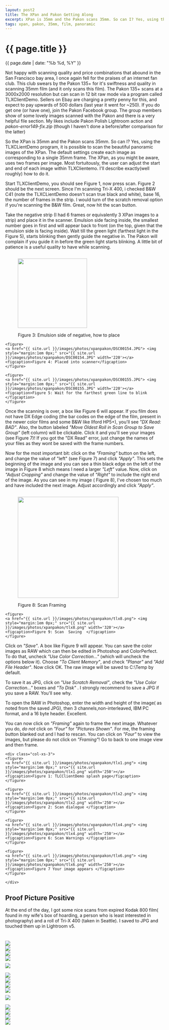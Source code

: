 ```yaml
---
layout: post2
title: The XPan and Pakon Getting Along
excerpt: XPan is 35mm and the Pakon scans 35mm. So can I? Yes, using the TLXCLientDemo  ....
tags: xpan, pakon, 35mm, film, panoramic
---
```


  

<!-- Main CSS Body goes here -->
<div class="row">
<div class="col-sm-2"></div>
<div class="col-sm-8">


<h1> {{ page.title }} </h1>
<div class="pdate"> {{ page.date | date: "%b %d, %Y" }} </div>

<div class="row">
<div class="col-xs-9">
<p>

Not happy with scanning quality and price combinations that abound in the San
Francisco bay area, I once again fell for the praises of an internet fan
club. This club swears by the Pakon 135+ for it's swiftness and quality in
scanning 35mm film (and it only scans this film). The Pakon 135+ scans at a
3000x2000 resolution but can scan in 12 bit raw mode via a program called
TLXClientDemo. Sellers on Ebay are charging a pretty penny for this, and expect
to pay upwards of 500 dollars  (last year it went for ~250). If you do
get one (or have one), join the Pakon Facebook group. The group members show of
some lovely images scanned with the Pakon and there is a very helpful file
section. My likes include Pakon Polish Lightroom action and
<i>pakon-error149-fix.zip</i> (though I haven't done a before/after comparison
for the latter)

</p>

<p> So the XPan is 35mm and the Pakon scans 35mm. So can I? Yes, using the
TLXCLientDemo program, it is possible to scan the beautiful panoramic images of
the XPan. The default settings create each image as corresponding to a single 35mm
frame. The XPan, as you might be aware, uses two frames per image. Most
fortuitously, the user can adjust the start and end of each image within TLXClientemo. I'll describe
exactly(well roughly) how to do it.  </p>

<p>
Start TLXClientDemo, you should see Figure 1, now press scan. Figure 2 should be
the next screen. Since I'm scanning Tri-X 400, i checked B&W C41 (note the
TLXCLientDemo doesn't scan true black and white), base 16, the number of
frames in the strip. I would turn of the scratch removal option if you're
scanning the B&W film. Great, now hit the scan button. 
</p>

<p>
Take the negative strip (I had 6 frames or equivalently 3 XPan images to a
strip) and place it in the scanner. Emulsion side facing inside, the smallest
number goes in first and will appear back to front (on the top, given that the
emulsion side is facing inside). Wait till the green light (farthest light in
the Figure 5), starts blinking then gently guide the negative in. The Pakon will
complain if you  guide it in before the green light starts blinking. A little
bit of patience is a useful quality to have while scanning.
</p>

<div class="row">
	<div class="col-xs-12">
<figure>
    <a href="{{ site.url }}/images/photos/xpanpakon/DSC00153.JPG"> <img  style="margin:1em 0px;" src="{{ site.url }}/images/photos/xpanpakon/DSC00153.JPG" width='220'></a>
    <figcaption>Figure 3: Emulsion side of negative, how to place</figcaption>
    </figure>

    <figure>
    <a href="{{ site.url }}/images/photos/xpanpakon/DSC00154.JPG"> <img  style="margin:1em 0px;" src="{{ site.url }}/images/photos/xpanpakon/DSC00154.JPG" width='220'></a>
    <figcaption>Figure 4: Placed into scanner</figcaption>
    </figure>

    <figure>
    <a href="{{ site.url }}/images/photos/xpanpakon/DSC00155.JPG"> <img  style="margin:1em 0px;" src="{{ site.url }}/images/photos/xpanpakon/DSC00155.JPG" width='220'></a>
    <figcaption>Figure 5: Wait for the farthest green line to blink </figcaption>
    </figure>
</div>
</div>

<p>
Once the scanning is over, a box like Figure 6 will appear. If you film does not
have DX Edge coding (the bar codes on the edge of the film, present in the newer
color films and some B&W like Ilford HP5+), you'll see <i>"DX Read: BAD"</i>. Also, the
button labeled <i>"Move Oldest Roll in Scan Group to Save Group"</i> (left column) will
be clickable. Click it and you'll see your images (see Figure 7)! If you got the "DX Read"
error, just change the names of your files as they wont be saved with the frame
numbers.
</p>

<p>
Now for the most important bit: click on the <i>"Framing"</i> button on the left, and
change the value of "left" (see Figure 7) and click <i>"Apply"</i>. This sets the
beginning of the image and you can see a thin black edge on the left of the
image in Figure 8 which means I need a larger <i>"Left"</i> value. Now, click on 
<i>"Adjust Cropping"</i> and change the value of <i>"Right"</i> to include the right end
of the image. As you can see in my image ( Figure 8), I've chosen too much and
have included the next image. Adjust accordingly and click <i>"Apply"</i>.
</p>
<div class="row">
	<div class="col-lg-12">
    <figure>
    <a href="{{ site.url }}/images/photos/xpanpakon/tlx7.png"> <img  style="margin:1em 0px;" src="{{ site.url }}/images/photos/xpanpakon/tlx7.png" width='320'></a>
    <figcaption>Figure 8: Scan  Framing  </figcaption>
    </figure>

    <figure>
    <a href="{{ site.url }}/images/photos/xpanpakon/tlx8.png"> <img  style="margin:1em 0px;" src="{{ site.url }}/images/photos/xpanpakon/tlx8.png" width='320'></a>
    <figcaption>Figure 9: Scan  Saving  </figcaption>
    </figure>

</div>
 </div>

<p>
Click on <i>"Save"</i>. A box like Figure 9 will appear. You can save the color images as
RAW which can then be edited in Photoshop and ColorPerfect. To do that, 
uncheck <i>"Use Color Correction..."</i> (which will uncheck the options below
it). Choose <i>"To Client Memory"</i>, and check <i>"Planar"</i> and <i>"Add File
Header"</i>. Now click OK. The raw image will be saved to C:\Temp by default.
</p>


<p>
To save it as JPG, click on <i>"Use Scratch Removal"</i>, check the <i>"Use Color
Correction..."</i> boxes and <i>"To Disk"</i> . I strongly recommend to save a JPG if
you save a RAW. You'll see why.
</p>

<p>
To open the RAW in Photoshop, enter the width and height of the image( as noted
from the saved JPG), then 3 channels,non-interleaved, IBM PC format, and a 16
byte header. Excellent.
</p>

<p>
You can now click on <i>"Framing"</i> again to frame the next image. Whatever you
do, <i>do not</i> click on <i>"Four"</i> for <i>"Pictures Shown"</i>. For me, the framing button
blanked out and I had to rescan. You can click on <i>"Four"</i> to view the
images, but please do not click on <i>"Framing"</i>! Go to back to one image
view and then frame.
</p>


</div>

	<div class="col-xs-3">
    <figure>
    <a href="{{ site.url }}/images/photos/xpanpakon/tlx1.png"> <img  style="margin:1em 0px;" src="{{ site.url }}/images/photos/xpanpakon/tlx1.png" width='250'></a>
    <figcaption>Figure 1: TLCClientDemo splash page</figcaption>
    </figure>

    <figure>
    <a href="{{ site.url }}/images/photos/xpanpakon/tlx2.png"> <img  style="margin:1em 0px;" src="{{ site.url }}/images/photos/xpanpakon/tlx2.png" width='250'></a>
    <figcaption>Figure 2: Scan dialogue </figcaption>
    </figure>

    <figure>
    <a href="{{ site.url }}/images/photos/xpanpakon/tlx4.png"> <img  style="margin:1em 0px;" src="{{ site.url }}/images/photos/xpanpakon/tlx4.png" width='250'></a>
    <figcaption>Figure 6: Scan Warnings </figcaption>
    </figure>

    <figure>
    <a href="{{ site.url }}/images/photos/xpanpakon/tlx6.png"> <img  style="margin:1em 0px;" src="{{ site.url }}/images/photos/xpanpakon/tlx6.png" width='250'></a>
    <figcaption>Figure 7 Your image appears </figcaption>
    </figure>

	</div>

</div>

</div>
</div>


<div class="row">
<div class="col-sm-2"></div>
<div class="col-sm-8">

<h2> Proof Picture Positive</h2>

At the end of the day, I got some nice scans from expired Kodak 800 film( found
in my wife's box of hoarding, a person who is least interested in photography)
and a roll of Tri-X 400 (taken in Seattle). I saved to JPG and touched them up
in  Lightroom v5.

<br/>
<div id="demo6" class="flex-images" style="padding-top:0.5em;">
<div class="item" data-w="2400" data-h="885">
	<div class="img"><a href="{{ site.url }}/images/photos/xpanpakon/t-1.jog.jpg"><img src="{{ site.url }}/images/blank.gif" data-src="{{ site.url }}/images/photos/xpanpakon/st-1.jog.jpg"></a></div>
</div>
<div class="item" data-w="2400" data-h="897">
	<div class="img"><a href="{{ site.url }}/images/photos/xpanpakon/t-11A.jpg"><img src="{{ site.url }}/images/blank.gif" data-src="{{ site.url }}/images/photos/xpanpakon/st-11A.jpg"></a></div>
</div>
<div class="item" data-w="2400" data-h="905">
	<div class="img"><a href="{{ site.url }}/images/photos/xpanpakon/t-12A.jpg"><img src="{{ site.url }}/images/blank.gif" data-src="{{ site.url }}/images/photos/xpanpakon/st-12A.jpg"></a></div>
</div>
<div class="item" data-w="2400" data-h="903">
	<div class="img"><a href="{{ site.url }}/images/photos/xpanpakon/t-22A.jpg"><img src="{{ site.url }}/images/blank.gif" data-src="{{ site.url }}/images/photos/xpanpakon/st-22A.jpg"></a></div>
</div>
</div>
</div>
</div>
<script>
$('#demo6').flexImages({ rowHeight:430 , truncate: 0});
</script>

<div class="row" style="margin:0;padding:0;margin-top:0.5em;margin-bottom:0.5em;">
<a href="{{ site.url }}/images/photos/xpanpakon/t-13.jpg" ><img class='bannerimg' src="{{ site.url }}/images/photos/xpanpakon/t-13.jpg"></a>
</div>


<div class="row"><div class="col-sm-2"></div>
<div class="col-sm-8">

<div id="demo8" class="flex-images" style="padding-top:0.5em;">
<div class="item" data-w="2400" data-h="903">
	<div class="img"><a href="{{ site.url }}/images/photos/xpanpakon/t-18A.jpg"><img src="{{ site.url }}/images/blank.gif" data-src="{{ site.url }}/images/photos/xpanpakon/st-18A.jpg"></a></div>
</div>
<div class="item" data-w="2400" data-h="895">
	<div class="img"><a href="{{ site.url }}/images/photos/xpanpakon/t-3.jpg"><img src="{{ site.url }}/images/blank.gif" data-src="{{ site.url }}/images/photos/xpanpakon/st-3.jpg"></a></div>
</div>
<div class="item" data-w="2400" data-h="891">
	<div class="img"><a href="{{ site.url }}/images/photos/xpanpakon/t-4.jpg"><img src="{{ site.url }}/images/blank.gif" data-src="{{ site.url }}/images/photos/xpanpakon/st-4.jpg"></a></div>
</div>
<div class="item" data-w="2400" data-h="891">
	<div class="img"><a href="{{ site.url }}/images/photos/xpanpakon/t-5.jpg"><img src="{{ site.url }}/images/blank.gif" data-src="{{ site.url }}/images/photos/xpanpakon/st-5.jpg"></a></div>
</div>
</div>

</div>
</div>
<script>
$('#demo8').flexImages({ rowHeight:430 , truncate: 0});
</script>


<div class="row" style="margin:0;padding:0;margin-top:0.5em;margin-bottom:0.5em;">
<a href="{{ site.url }}/images/photos/xpanpakon/t-cross2.jpg" ><img class='bannerimg' src="{{ site.url }}/images/photos/xpanpakon/t-cross2.jpg"></a>
</div>

<div class="row"><div class="col-sm-2"></div>
<div class="col-sm-8">
<div id="demo9" class="flex-images" style="padding-top:0.5em;">
<div class="item" data-w="2400" data-h="880">
	<div class="img"><a href="{{ site.url }}/images/photos/xpanpakon/t-docks.jpg"><img src="{{ site.url }}/images/blank.gif" data-src="{{ site.url }}/images/photos/xpanpakon/st-docks.jpg"></a></div>
</div>
<div class="item" data-w="2400" data-h="885">
	<div class="img"><a href="{{ site.url }}/images/photos/xpanpakon/t-troll.jpg"><img src="{{ site.url }}/images/blank.gif" data-src="{{ site.url }}/images/photos/xpanpakon/st-troll.jpg"></a></div>
</div>
<div class="item" data-w="1200" data-h="555">
	<div class="img"><a href="{{ site.url }}/images/photos/xpanpakon/t-1.jpg.jpg"><img src="{{ site.url }}/images/blank.gif" data-src="{{ site.url }}/images/photos/xpanpakon/st-1.jpg.jpg"></a></div>
</div>
</div>
<a href="{{ site.url }}/images/photos/xpanpakon/t-DX_ERROR.jpg"><img class='bannerimg' src="{{ site.url }}/images/photos/xpanpakon/t-DX_ERROR.jpg"></a>

</div>
</div>

<script>
$('#demo9').flexImages({ rowHeight:430 , truncate: 0});
</script>



  